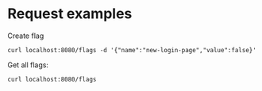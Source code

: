 # Request examples
Create flag
```
curl localhost:8080/flags -d '{"name":"new-login-page","value":false}'
```
Get all flags:
```
curl localhost:8080/flags
```
